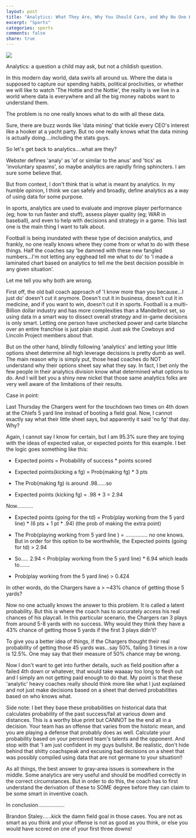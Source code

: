 ```yaml
---
layout: post
title: "Analytics: What They Are, Why You Should Care, and Why No One Knows What They Are"
excerpt: "Sports"
categories: sports
comments: false
share: true
---
```


![](https://demmelearning.com/wp-content/uploads/2020/11/In-the-World-of-Sports-Analytics-the-Math-Nerds-Prevail.jpg)



Analytics: a question a child may ask, but not a childish question.

In this modern day world, data swirls all around us. Where the data is supposed to capture our spending habits, political proclivities, or whether we will like to watch 'The Hottie and the Nottie', the reality is we live in a world where data is everywhere and all the big money nabobs want to understand them. 

The problem is no one really knows what to do with all these data.

Sure, there are buzz words like 'data mining' that tickle every CEO's interest like a hooker at a yacht party. But no one really knows what the data mining is actually doing....including the stats guys.

So let's get back to analytics....what are they?

Webster defines 'analy' as 'of or similar to the anus' and 'tics' as 'involuntary spasms', so maybe analytics are rapidly firing sphincters. I am sure some believe that.

But from context, I don't think that is what is meant by analytics. In my humble opinion, I think we can safely and broadly, define analytics as a way of using data for some purpose.


In sports, analytics are used to evaluate and improve player performance (eg; how to run faster and stuff), assess player quality (eg; WAR in baseball), and even to help with decisions and strategy in a game. This last one is the main thing I want to talk about.

Football is being inundated with these type of decision analytics, and frankly, no one really knows where they come from or what to do with these things. Half the coaches say 'be damned with these new fangled numbers...I'm not letting any egghead tell me what to do' to 'I made a laminated chart based on analytics to tell me the best decision possible in any given situation'. 

Let me tell you why both are wrong.


First off, the old ball coach approach of 'I know more than you because...I just do' doesn't cut it anymore. Doesn't cut it in business, doesn't cut it in medicine, and if you want to win, doesn't cut it in sports. Football is a multi-Billion dollar industry and has more complexities than a Mandelbrot set, so using data in a smart way to dissect overall strategy and in-game decisions is only smart. Letting one person have unchecked power and carte blanche over an entire franchise is just plain stupid. Just ask the Cowboys and Lincoln Project members about that.

But on the other hand, blindly following 'analytics' and letting your little options sheet determine all high leverage decisions is pretty dumb as well. The main reason why is simply put, those head coaches do NOT understand why their options sheet say what they say. In fact, I bet only the few people in their analytics division know what determined what options to do. And I will bet you a shiny new nickel that those same analytics folks are very well aware of the limitations of their results.


Case in point:


Last Thursday the Chargers went for the touchdown two times on 4th down at the Chiefs 5 yard line instead of booting a field goal. Now, I cannot exactly say what their little sheet says, but apparently it said 'no fg' that day. Why?


Again, I cannot say I know for certain, but I am 95.3% sure they are toying with the ideas of expected value, or expected points for this example. I bet the logic goes something like this:

- Expected points = Probability of success * points scored

- Expected points(kicking a fg) = Prob(making fg) * 3 pts
  
- The Prob(making fg) is around .98......so

- Expected points (kicking fg) = .98 * 3 = 2.94

Now...........

- Expected points (going for the td) = Prob(play working from the 5 yard line) * (6 pts + 1 pt * .94) (the prob of making the extra point)

- The Prob(playing working from 5 yard line ) = ............... no one knows. But in order for this option to be worthwhile, the Expected points (going for td) > 2.94

- So..... 2.94 < Prob(play working from the 5 yard line) * 6.94 which leads to.......


- Prob(play working from the 5 yard line) > 0.424


In other words, do the Chargers have a > ~43% chance of getting those 5 yards? 

Now no one actually knows the answer to this problem. It is called a latent probability. But this is where the coach has to accurately access his real chances of his playcall. In this particular scenario, the Chargers ran 3 plays from around 5-8 yards with no success. Why would they think they have a 43% chance of getting those 5 yards if the first 3 plays didn't? 

To give you a better idea of things, if the Chargers thought their real probability of getting those 45 yards was...say 50%, failing 3 times in a row is 12.5%. One may say that their measure of 50% chance may be wrong. 


Now I don't want to get into further details, such as field position after a failed 4th down or whatever, that would take waaaay too long to flesh out and I simply am not getting paid enough to do that. My point is that these 'analytic' heavy coaches really should think more like what I just explained and not just make decisions based on a sheet that derived probabilities based on who knows what. 

Side note: I bet they base these probabilities on historical data that calculates probability of the past success/fail at various down and distances. This is a worthy blue print but CANNOT be the end all in a decision. Your team has an offense that varies from the historic mean, and you are playing a defense that probably does as well. Calculate your probability based on your perceived team's talents and the opponent. And stop with that 'I am just confident in my guys bullshit. Be realistic, don't hide behind that shitty coachspeak and excusing bad decisions on a sheet that was possibly compiled using data that are not germane to your situation!!

As all things, the best answer to gray-area issues is somewhere in the middle. Some analytics are very useful and should be modified correctly in the correct circumstances. But in order to do this, the coach has to first understand the derivation of these to SOME degree before they can claim to be some smart in inventive coach. 



In conclusion..................

Brandon Staley......kick the damn field goal in those cases. You are not as smart as you think and your offense is not as good as you think, or else you would have scored on one of your first three downs!





